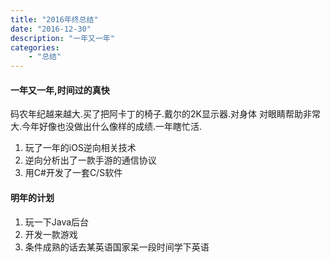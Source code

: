 ```yaml
---
title: "2016年终总结"
date: "2016-12-30"
description: "一年又一年"
categories:
    - "总结"
---
```


#### 一年又一年,时间过的真快

码农年纪越来越大.买了把阿卡丁的椅子.戴尔的2K显示器.对身体 对眼睛帮助非常大.今年好像也没做出什么像样的成绩.一年瞎忙活.
1. 玩了一年的iOS逆向相关技术
2. 逆向分析出了一款手游的通信协议
3. 用C#开发了一套C/S软件

#### 明年的计划

1. 玩一下Java后台
2. 开发一款游戏
3. 条件成熟的话去某英语国家呆一段时间学下英语